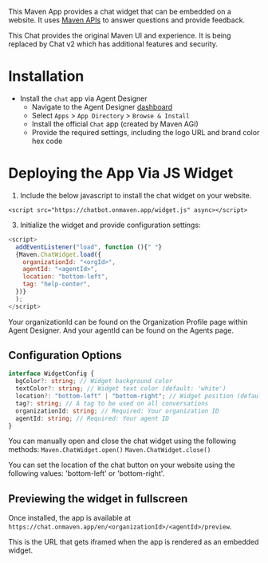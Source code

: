 This Maven App provides a chat widget that can be embedded on a website. It uses [Maven APIs](https://developers.mavenagi.com) to answer questions and provide feedback.

This Chat provides the original Maven UI and experience.
It is being replaced by Chat v2 which has additional features and security.

# Installation

- Install the `chat` app via Agent Designer
  - Navigate to the Agent Designer [dashboard](https://app.mavenagi.com/dashboard)
  - Select `Apps` \> `App Directory` \> `Browse & Install`
  - Install the official `Chat` app (created by Maven AGI)
  - Provide the required settings, including the logo URL and brand color hex code

# Deploying the App Via JS Widget

1. Include the below javascript to install the chat widget on your website.

```
<script src="https://chatbot.onmaven.app/widget.js" async></script>
```

3. Initialize the widget and provide configuration settings:

```javascript
<script>
  addEventListener("load", function (){" "}
  {Maven.ChatWidget.load({
    organizationId: "<orgId>",
    agentId: "<agentId>",
    location: "bottom-left",
    tag: "help-center",
  })}
  );
</script>
```

Your organizationId can be found on the Organization Profile page within Agent Designer.
And your agentId can be found on the Agents page.

## Configuration Options

```typescript
interface WidgetConfig {
  bgColor?: string; // Widget background color
  textColor?: string; // Widget text color (default: 'white')
  location?: "bottom-left" | "bottom-right"; // Widget position (default: 'bottom-right')
  tag?: string; // A tag to be used on all conversations
  organizationId: string; // Required: Your organization ID
  agentId: string; // Required: Your agent ID
}
```

You can manually open and close the chat widget using the following methods:
`Maven.ChatWidget.open()`
`Maven.ChatWidget.close()`

You can set the location of the chat button on your website using the following values: 'bottom-left' or 'bottom-right'.

## Previewing the widget in fullscreen

Once installed, the app is available at `https://chat.onmaven.app/en/<organizationId>/<agentId>/preview`.

This is the URL that gets iframed when the app is rendered as an embedded widget.
